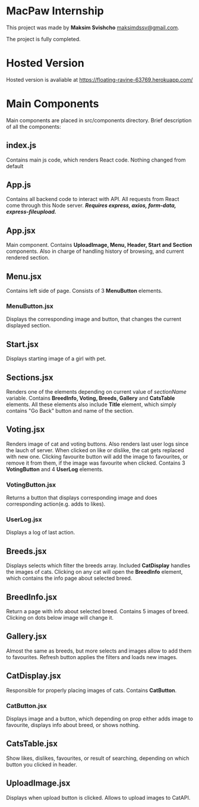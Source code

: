 # MacPaw Internship

This project was made by **Maksim Svishcho** maksimdssv@gmail.com.

The project is fully completed.

# Hosted Version

Hosted version is avaliable at https://floating-ravine-63769.herokuapp.com/

# Main Components

Main components are placed in src/components directory. Brief description of all the components:

## index.js

Contains main js code, which renders React code. Nothing changed from default

## App.js

Contains all backend code to interact with API. All requests from React come through this Node server. ***Requires express, axios, form-data, express-fileupload.*** 

## App.jsx

Main component. Contains **UploadImage, Menu, Header, Start and Section** components. Also in charge of handling history of browsing, and current rendered section.

## Menu.jsx

Contains left side of page. Consists of 3 **MenuButton** elements.

### MenuButton.jsx

Displays the corresponding image and button, that changes the current displayed section.

## Start.jsx

Displays starting image of a girl with pet.

## Sections.jsx

Renders one of the elements depending on current value of *sectionName* variable.
Contains **BreedInfo, Voting, Breeds, Gallery** and **CatsTable** elements. All these elements also include **Title** element, which simply contains "Go Back" button and name of the section.

## Voting.jsx

Renders image of cat and voting buttons. Also renders last user logs since the lauch of server. When clicked on like or dislike, the cat gets replaced with new one. Clicking favourite button will add the image to favourites, or remove it from them, if the image was favourite when clicked. Contains 3 **VotingButton** and 4 **UserLog** elements.

### VotingButton.jsx

Returns a button that displays corresponding image and does corresponding action(e.g. adds to likes).

### UserLog.jsx

Displays a log of last action.

## Breeds.jsx

Displays selects which filter the breeds array. Included **CatDisplay** handles the images of cats. Clicking on any cat will open the **BreedInfo** element, which contains the info page about selected breed.

## BreedInfo.jsx

Return a page with info about selected breed. Contains 5 images of breed. Clicking on dots below image will change it.

## Gallery.jsx

Almost the same as breeds, but more selects and images allow to add them to favourites. Refresh button applies the filters and loads new images.

## CatDisplay.jsx

Responsible for properly placing images of cats. Contains **CatButton**.

### CatButton.jsx

Displays image and a button, which depending on prop either adds image to favourite, displays info about breed, or shows nothing.

## CatsTable.jsx 

Show likes, dislikes, favourites, or result of searching, depending on which button you clicked in header.

## UploadImage.jsx

Displays when upload button is clicked. Allows to upload images to CatAPI.
